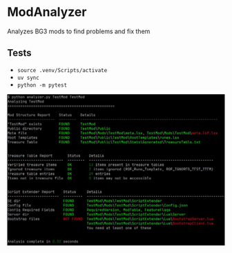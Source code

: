 # ModAnalyzer

Analyzes BG3 mods to find problems and fix them

## Tests

- `source .venv/Scripts/activate`
- `uv sync`
- `python -m pytest`

![ModAnalyzer CLI](analysis.jpg)
